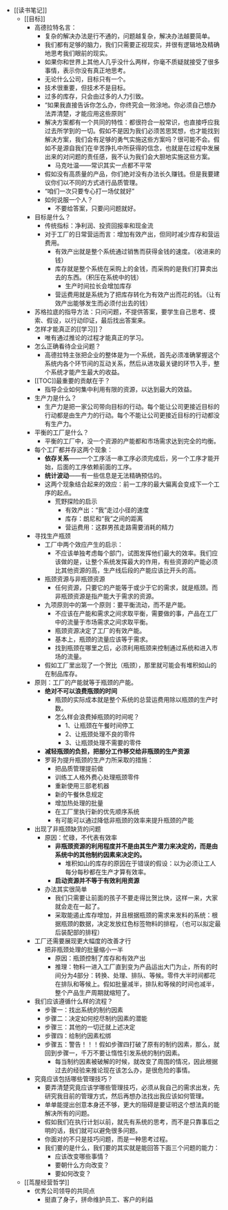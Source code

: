 - [[读书笔记]]
    - [[目标]]
        - 高德拉特名言：
            - 复杂的解决办法是行不通的，问题越复杂，解决办法越要简单。
            - 我们都有足够的脑力，我们只需要正视现实，并很有逻辑地及精确地思考我们眼前的现实。
            - 如果你和世界上其他人几乎没什么两样，你毫不质疑就接受了很多事情，表示你没有真正地思考。
            - 无论什么公司，目标只有一个。
            - 技术很重要，但技术不是目标。
            - 过多的库存，只会由过多的人力引致。
            - “如果我直接告诉你怎么办，你终究会一败涂地。你必须自己想办法弄清楚，才能应用这些原则”
            - 解决方案都有一个共同的特性：都很符合一般常识，也直接呼应我过去所学到的一切。假如不是因为我们必须苦思冥想，也才能找到解决方案，我们会有足够的勇气实施这些方案吗？很可能不会。假如不是源自我们在辛苦挣扎中所获得的信念，也就是在过程中发展出来的对问题的责任感，我不认为我们会大胆地实施这些方案。
                - 马克吐温——常识其实一点都不平常
            - 假如没有高质量的产品，你们绝对没有办法长久赚钱。但是我要建议你们以不同的方式进行品质管理。
            - “咱们一次只要专心打一场仗就好”
            - 如何说服一个人？
                - 不要给答案，只要问问题就好。
        - 目标是什么？
            - 传统指标：净利润、投资回报率和现金流
            - 对于工厂的日常营运而言：增加有效产出，但同时减少库存和营运费用。
                - 有效产出就是整个系统通过销售而获得金钱的速度。（收进来的钱）
                - 库存就是整个系统在采购上的金钱，而采购的是我们打算卖出去的东西。（积压在系统中的钱）
                    - 生产时间拉长会增加库存
                - 营运费用就是系统为了把库存转化为有效产出而花的钱。（让有效产出能够发生而必须付出去的钱）
        - 苏格拉底的指导方法：只问问题，不提供答案，要学生自己思考、摸索、假设，以行动印证，最后找出答案来。
        - 怎样才能真正的[[学习]]？
            - 唯有通过推论的过程才能真正的学习。
        - 怎么正确看待企业问题？
            - 高德拉特主张把企业的整体是为一个系统，首先必须准确掌握这个系统内各个环节间的互动关系，然后从进攻最关键的环节入手，整个系统才能产生最大的收益。
        - [[TOC]]最重要的贡献在于？
            - 指导企业如何集中利用有限的资源，以达到最大的效益。
        - 生产力是什么？
            - 生产力是把一家公司带向目标的行动。每个能让公司更接近目标的行动都是由生产力的行动。每个不能让公司更接近目标的行动都没有生产力。
        - 平衡的工厂是什么？
            - 平衡的工厂中，没一个资源的产能都和市场需求达到完全的均衡。
        - 每个工厂都并存这两个现象：
            - **依存关系**——一个工序活一串工序必须完成后，另一个工序才能开始，后面的工序依赖前面的工序。
            - **统计波动**——有一些信息是无法精确预估的。
            - 这两个现象结合起来的效应：前一工序的最大偏离会变成下一个工序的起点。
                - 荒野探险的启示
                    - 有效产出：“我”走过小径的速度
                    - 库存：朗尼和“我”之间的距离
                    - 营运费用：这群男孩走路需要消耗的精力
        - 寻找生产瓶颈
            - 工厂中两个效应产生的启示：
                - 不应该单独考虑每个部门，试图发挥他们最大的效率。我们应该做的是，让整个系统发挥最大的作用，有些资源的产能必须比其他资源的高，生产线后段的产能应该比开头的高。
            - 瓶颈资源与非瓶颈资源
                - 任何资源，只要它的产能等于或少于它的需求，就是瓶颈。而非瓶颈资源是指产能大于需求的资源。
            - 九项原则中的第一个原则：要平衡流动，而不是产能。
                - 不应该在产能和需求之间求取平衡，需要做的事，产品在工厂中的流量于市场需求之间求取平衡。
                - 瓶颈资源决定了工厂的有效产能。
                - 基本上，瓶颈的流量应该等于需求。
                - 找到瓶颈在哪里之后，必须利用瓶颈来控制通过系统和进入市场的流量。
            - 假如工厂里出现了一个贺比（瓶颈），那里就可能会有堆积如山的在制品库存。
        - 原则：工厂的产能就等于瓶颈的产能。
            - **绝对不可以浪费瓶颈的时间**
                - 瓶颈的实际成本就是整个系统的总营运费用除以瓶颈的生产时数。
                - 怎么样会浪费掉瓶颈的时间呢？
                    - 1、让瓶颈在午餐时间停工
                    - 2、让瓶颈处理不良的零件
                    - 3、让瓶颈处理不需要的零件
            - **减轻瓶颈的负担，把部分工作移交给非瓶颈的生产资源**
            - 罗哥为提升瓶颈的生产力所采取的措施：
                - 把品质管理提前做
                - 训练工人格外费心处理瓶颈零件
                - 重新使用三部老机器
                - 新的午餐休息规定
                - 增加热处理的批量
                - 在工厂里执行新的优先顺序系统
                - 有可能可以通过降低非瓶颈的效率来提升瓶颈的产能
        - 出现了非瓶颈缺货的问题
            - 原因：忙碌，不代表有效率
                - **非瓶颈资源的利用程度并不是由其生产潜力来决定的，而是由系统中的其他制约因素来决定的。**
                    - 堆积如山的库存的原因在于错误的假设：以为必须让工人每分每秒都在生产才算有效率。
                - **启动资源并不等于有效利用资源**
            - 办法其实很简单
                - 我们只需要让前面的孩子不要走得比贺比快，这样一来，大家就会走在一起了。
                - 采取能遏止库存增加，并且根据瓶颈的需求来发料的系统：根据瓶颈的数据，决定发放红色标签物料的排程，（也可以拟定最后装配部的排程）
        - 工厂还需要展现更大幅度的改善才行
            - 把非瓶颈处理的批量缩小一半
                - 原因：瓶颈控制了库存和有效产出
                - 推理：物料一进入工厂直到变为产品运出大门为止，所有的时间分为4部分：转换、处理、排队、等候。零件大半时间都花在排队和等候上。假如批量减半，排队和等候的时间也减半，整个产品生产周期就缩短了。
        - 我们应该遵循什么样的流程？
            - 步骤一：找出系统的制约因素
            - 步骤二：决定如何挖尽制约因素的潜能
            - 步骤三：其他的一切迁就上述决定
            - 步骤四：给制约因素松绑
            - 步骤五：警告！！！假如步骤四打破了原有的制约因素，那么，就回到步骤一，千万不要让惰性引发系统的制约因素。
                - 每当制约因素被破解的时候，就改变了周围的情况，因此根据过去的经验来推论现在该怎么办，是很危险的事情。
        - 究竟应该包括哪些管理技巧？
            - 要弄清楚究竟应该学哪些管理技巧，必须从我自己的需求出发，先研究我目前的管理方式，然后再想办法找出我应该如何管理。
            - 单单能提出创意本身还不够，更大的阻碍是要证明这个想法真的能解决所有的问题。
            - 假如我们在执行计划以前，就先有系统的思考，而不是只靠事后之明的话，我们就可以避免很多问题。
            - 你面对的不只是技巧问题，而是一种思考过程。
            - 我们要的是什么，我们要的其实就是能回答下面三个问题的能力：
                - 应该改变哪些事情？
                - 要朝什么方向改变？
                - 要如何改变？
    - [[茑屋经营哲学]]
        - 优秀公司领导的共同点
            - 挺直了身子，拼命维护员工、客户的利益
